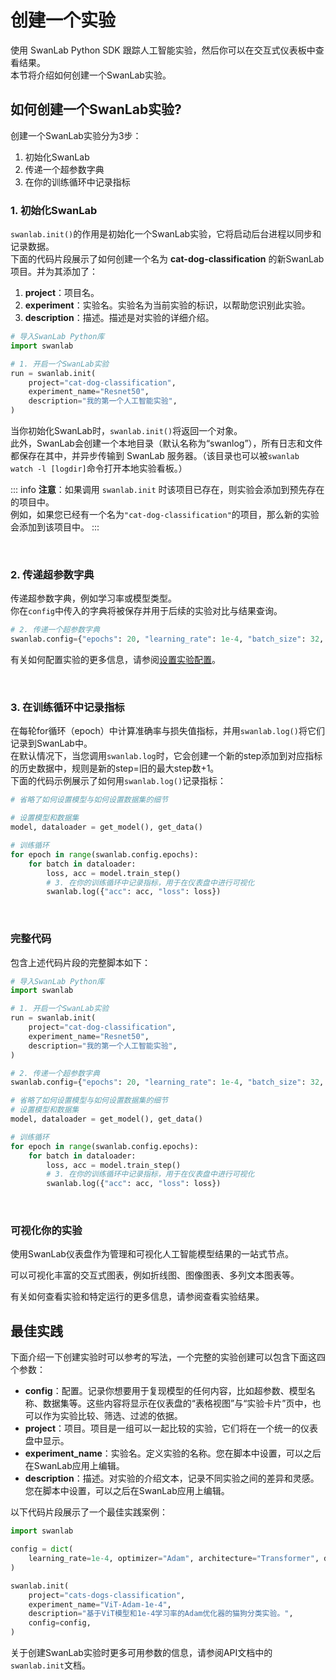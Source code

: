# 创建一个实验

使用 SwanLab Python SDK 跟踪人工智能实验，然后你可以在交互式仪表板中查看结果。  
本节将介绍如何创建一个SwanLab实验。

## 如何创建一个SwanLab实验?

创建一个SwanLab实验分为3步：
1. 初始化SwanLab
2. 传递一个超参数字典
3. 在你的训练循环中记录指标

### 1. 初始化SwanLab

`swanlab.init()`的作用是初始化一个SwanLab实验，它将启动后台进程以同步和记录数据。  
下面的代码片段展示了如何创建一个名为 **cat-dog-classification** 的新SwanLab项目。并为其添加了：

1. **project**：项目名。
1. **experiment**：实验名。实验名为当前实验的标识，以帮助您识别此实验。  
2. **description**：描述。描述是对实验的详细介绍。

```python
# 导入SwanLab Python库
import swanlab

# 1. 开启一个SwanLab实验
run = swanlab.init(
    project="cat-dog-classification",
    experiment_name="Resnet50",
    description="我的第一个人工智能实验",
)
```

当你初始化SwanLab时，`swanlab.init()`将返回一个对象。  
此外，SwanLab会创建一个本地目录（默认名称为“swanlog”），所有日志和文件都保存在其中，并异步传输到 SwanLab 服务器。（该目录也可以被`swanlab watch -l [logdir]`命令打开本地实验看板。）

::: info
**注意**：如果调用 `swanlab.init` 时该项目已存在，则实验会添加到预先存在的项目中。  
例如，如果您已经有一个名为`"cat-dog-classification"`的项目，那么新的实验会添加到该项目中。
:::

<br>

### 2. 传递超参数字典

传递超参数字典，例如学习率或模型类型。  
你在`config`中传入的字典将被保存并用于后续的实验对比与结果查询。

```python
# 2. 传递一个超参数字典
swanlab.config={"epochs": 20, "learning_rate": 1e-4, "batch_size": 32, "model_type": "CNN"}
```

有关如何配置实验的更多信息，请参阅[设置实验配置]()。

<br>

### 3. 在训练循环中记录指标
在每轮for循环（epoch）中计算准确率与损失值指标，并用`swanlab.log()`将它们记录到SwanLab中。  
在默认情况下，当您调用`swanlab.log`时，它会创建一个新的step添加到对应指标的历史数据中，规则是新的step=旧的最大step数+1。  
下面的代码示例展示了如何用`swanlab.log()`记录指标：  

```python
# 省略了如何设置模型与如何设置数据集的细节

# 设置模型和数据集
model, dataloader = get_model(), get_data()

# 训练循环
for epoch in range(swanlab.config.epochs):
    for batch in dataloader:
        loss, acc = model.train_step()
        # 3. 在你的训练循环中记录指标，用于在仪表盘中进行可视化
        swanlab.log({"acc": acc, "loss": loss})
```

<br>

### 完整代码

包含上述代码片段的完整脚本如下：

```python
# 导入SwanLab Python库
import swanlab

# 1. 开启一个SwanLab实验
run = swanlab.init(
    project="cat-dog-classification",
    experiment_name="Resnet50",
    description="我的第一个人工智能实验",
)

# 2. 传递一个超参数字典
swanlab.config={"epochs": 20, "learning_rate": 1e-4, "batch_size": 32, "model_type": "CNN"}

# 省略了如何设置模型与如何设置数据集的细节
# 设置模型和数据集
model, dataloader = get_model(), get_data()

# 训练循环
for epoch in range(swanlab.config.epochs):
    for batch in dataloader:
        loss, acc = model.train_step()
        # 3. 在你的训练循环中记录指标，用于在仪表盘中进行可视化
        swanlab.log({"acc": acc, "loss": loss})
```

<br>

### 可视化你的实验

使用SwanLab仪表盘作为管理和可视化人工智能模型结果的一站式节点。  

可以可视化丰富的交互式图表，例如折线图、图像图表、多列文本图表等。  

有关如何查看实验和特定运行的更多信息，请参阅查看实验结果。

## 最佳实践

下面介绍一下创建实验时可以参考的写法，一个完整的实验创建可以包含下面这四个参数：  
- **config**：配置。记录你想要用于复现模型的任何内容，比如超参数、模型名称、数据集等。这些内容将显示在仪表盘的“表格视图”与“实验卡片”页中，也可以作为实验比较、筛选、过滤的依据。
- **project**：项目。项目是一组可以一起比较的实验，它们将在一个统一的仪表盘中显示。
- **experiment_name**：实验名。定义实验的名称。您在脚本中设置，可以之后在SwanLab应用上编辑。
- **description**：描述。对实验的介绍文本，记录不同实验之间的差异和灵感。您在脚本中设置，可以之后在SwanLab应用上编辑。

以下代码片段展示了一个最佳实践案例：

```python
import swanlab

config = dict(
    learning_rate=1e-4, optimizer="Adam", architecture="Transformer", dataset_id="cats-dogs-2024"
)

swanlab.init(
    project="cats-dogs-classification",
    experiment_name="ViT-Adam-1e-4",
    description="基于ViT模型和1e-4学习率的Adam优化器的猫狗分类实验。",
    config=config,
)
```

关于创建SwanLab实验时更多可用参数的信息，请参阅API文档中的`swanlab.init`文档。